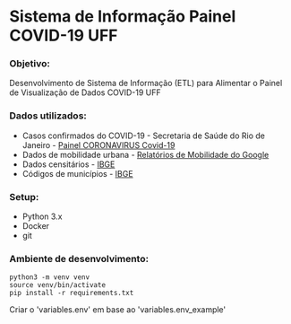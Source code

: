 # Sistema de Informação Painel COVID-19 UFF

### Objetivo:
Desenvolvimento de Sistema de Informação (ETL) para Alimentar o Painel de Visualização de Dados COVID-19 UFF

### Dados utilizados:

* Casos confirmados do COVID-19 - Secretaria de Saúde do Rio de Janeiro - [Painel CORONAVIRUS Covid-19](https://painel.saude.rj.gov.br/monitoramento/covid19.html#)
* Dados de mobilidade urbana - [Relatórios de Mobilidade do Google](https://www.google.com/covid19/mobility/)
* Dados censitários - [IBGE](https://www.ibge.gov.br/estatisticas/downloads-estatisticas.html)
* Códigos de municípios - [IBGE](https://www.ibge.gov.br/explica/codigos-dos-municipios.php)

### Setup:

* Python 3.x
* Docker
* git

### Ambiente de desenvolvimento:
```
python3 -m venv venv
source venv/bin/activate
pip install -r requirements.txt
```

Criar o 'variables.env' em base ao 'variables.env_example' 
